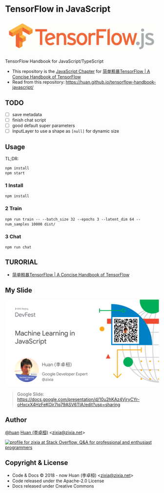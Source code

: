 # TensorFlow in JavaScript

![Javascript for TensorFlow](docs/images/tensorflow-js.gif)

TensorFlow Handbook for JavaScript/TypeScript

- This repository is the [JavaScript Chapter](https://tf.wiki/zh/deployment/javascript.html) for [简单粗暴TensorFlow | A Concise Handbook of TensorFlow](https://tf.wiki)
- Read from this repository: <https://huan.github.io/tensorflow-handbook-javascript/>

## TODO

- [ ] save metadata
- [ ] finish chat script
- [ ] good default super parameters
- [ ] InputLayer to use a shape as `[null]` for dynamic size

## Usage

TL;DR:

```shell
npm install
npm start
```

### 1 Install

```shell
npm install
```

### 2 Train

```shell
npm run train -- --batch_size 32 --epochs 3 --latent_dim 64 --num_samples 10000 dist/
```

### 3 Chat

```shell
npm run chat
```

## TURORIAL

- [简单粗暴TensorFlow | A Concise Handbook of TensorFlow](https://tf.wiki)

## My Slide

[![Machine Learning in JavaScript](docs/images/machine-learning-in-javascript.png)](https://docs.google.com/presentation/d/10u2hKAz4VjryCYr-oHxcxX4HzFeKOir7lq79ASV6TIA/edit?usp=sharing)

> Google Slide: <https://docs.google.com/presentation/d/10u2hKAz4VjryCYr-oHxcxX4HzFeKOir7lq79ASV6TIA/edit?usp=sharing>

## Author

[@huan](https://github.com/huan) [Huan (李卓桓)](https://linkedin.com/in/zixia) \<zixia@zixia.net\>

<a href="http://stackoverflow.com/users/1123955/zixia">
  <img src="http://stackoverflow.com/users/flair/1123955.png" width="208" height="58" alt="profile for zixia at Stack Overflow, Q&amp;A for professional and enthusiast programmers" title="profile for zixia at Stack Overflow, Q&amp;A for professional and enthusiast programmers">
</a>

## Copyright & License

- Code & Docs © 2018 - now Huan (李卓桓) \<zixia@zixia.net\>
- Code released under the Apache-2.0 License
- Docs released under Creative Commons
